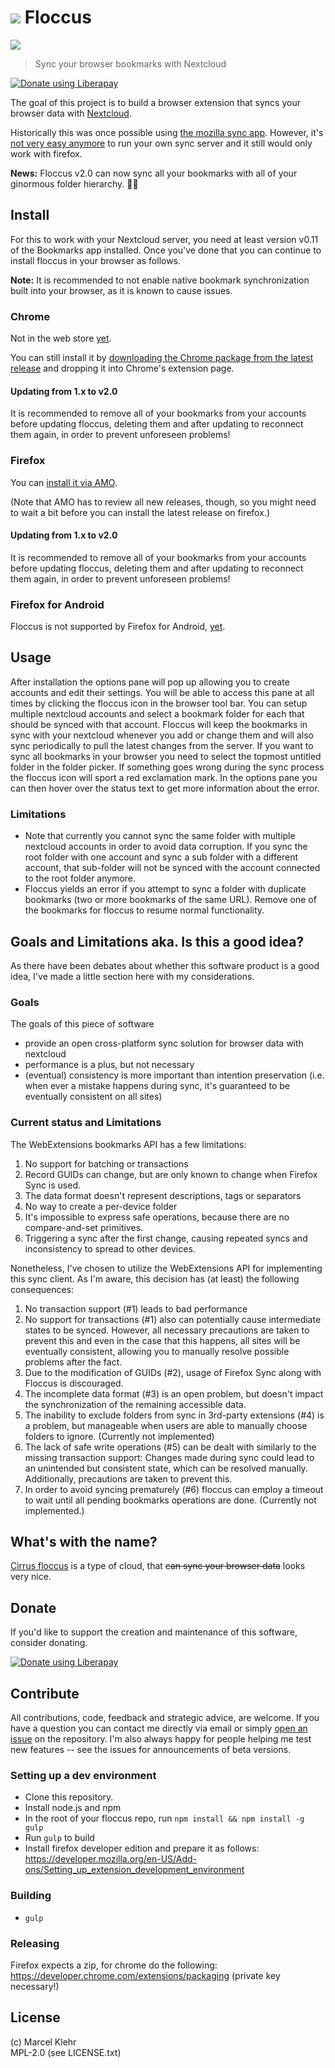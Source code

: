 # ![](https://raw.githubusercontent.com/marcelklehr/floccus/master/icons/logo.png) Floccus
![](https://raw.githubusercontent.com/marcelklehr/floccus/master/img/screen_firefox_options.png)

> Sync your browser bookmarks with Nextcloud

<a href="https://liberapay.com/marcelklehr/donate"><img alt="Donate using Liberapay" src="https://liberapay.com/assets/widgets/donate.svg"></a>

The goal of this project is to build a browser extension that syncs your browser data with [Nextcloud](http://nextcloud.com).

Historically this was once possible using [the mozilla sync app](https://github.com/owncloudarchive/mozilla_sync). However, it's [not very easy anymore](https://github.com/owncloudarchive/mozilla_sync/issues/33) to run your own sync server and it still would only work with firefox.

**News:** Floccus v2.0 can now sync all your bookmarks with all of your ginormous folder hierarchy. :weight_lifting_woman:

## Install
For this to work with your Nextcloud server, you need at least version v0.11 of the Bookmarks app installed. Once you've done that you can continue to install floccus in your browser as follows.

**Note:** It is recommended to not enable native bookmark synchronization built into your browser, as it is known to cause issues.

### Chrome
Not in the web store [yet](https://github.com/marcelklehr/floccus/issues/51).

You can still install it by [downloading the Chrome package from the latest release](https://github.com/marcelklehr/floccus/releases/) and dropping it into Chrome's extension page.


#### Updating from 1.x to v2.0
It is recommended to remove all of your bookmarks from your accounts before updating floccus, deleting them and after updating to reconnect them again, in order to prevent unforeseen problems!

### Firefox
You can [install it via AMO](https://addons.mozilla.org/en-US/firefox/addon/floccus/).

(Note that AMO has to review all new releases, though, so you might need to wait a bit before you can install the latest release on firefox.)

#### Updating from 1.x to v2.0
It is recommended to remove all of your bookmarks from your accounts before updating floccus, deleting them and after updating to reconnect them again, in order to prevent unforeseen problems!

### Firefox for Android
Floccus is not supported by Firefox for Android, [yet](https://developer.mozilla.org/en-US/Add-ons/WebExtensions/API/bookmarks#Browser_compatibility).


## Usage
After installation the options pane will pop up allowing you to create accounts and edit their settings. You will be able to access this pane at all times by clicking the floccus icon in the browser tool bar.
You can setup multiple nextcloud accounts and select a bookmark folder for each that should be synced with that account. Floccus will keep the bookmarks in sync with your nextcloud whenever you add or change them and will also sync periodically to pull the latest changes from the server.
If you want to sync all bookmarks in your browser you need to select the topmost untitled folder in the folder picker.
If something goes wrong during the sync process the floccus icon will sport a red exclamation mark. In the options pane you can then hover over the status text to get more information about the error.

### Limitations
 * Note that currently you cannot sync the same folder with multiple nextcloud accounts in order to avoid data corruption. If you sync the root folder with one account and sync a sub folder with a different account, that sub-folder will not be synced with the account connected to the root folder anymore.
 * Floccus yields an error if you attempt to sync a folder with duplicate bookmarks (two or more bookmarks of the same URL). Remove one of the bookmarks for floccus to resume normal functionality.

## Goals and Limitations aka. Is this a good idea?
As there have been debates about whether this software product is a good idea, I've made a little section here with my considerations.

### Goals
The goals of this piece of software

 * provide an open cross-platform sync solution for browser data with nextcloud
 * performance is a plus, but not necessary
 * (eventual) consistency is more important than intention preservation (i.e. when ever a mistake happens during sync, it's guaranteed to be eventually consistent on all sites)


### Current status and Limitations
The WebExtensions bookmarks API has a few limitations:

1. No support for batching or transactions
2. Record GUIDs can change, but are only known to change when Firefox Sync is used.
3. The data format doesn't represent descriptions, tags or separators
4. No way to create a per-device folder
5. It's impossible to express safe operations, because there are no compare-and-set primitives.
6. Triggering a sync after the first change, causing repeated syncs and inconsistency to spread to other devices.

Nonetheless, I've chosen to utilize the WebExtensions API for implementing this sync client. As I'm aware, this decision has (at least) the following consequences:
1. No transaction support (\#1) leads to bad performance
2. No support for transactions (\#1) also can potentially cause intermediate states to be synced. However, all necessary precautions are taken to prevent this and even in the case that this happens, all sites will be eventually consistent, allowing you to manually resolve possible problems after the fact.
3. Due to the modification of GUIDs (\#2), usage of Firefox Sync along with Floccus is discouraged.
4. The incomplete data format (\#3) is an open problem, but doesn't impact the synchronization of the remaining accessible data.
5. The inability to exclude folders from sync in 3rd-party extensions (\#4) is a problem, but manageable when users are able to manually choose folders to ignore. (Currently not implemented)
6. The lack of safe write operations (\#5) can be dealt with similarly to the missing transaction support: Changes made during sync could lead to an unintended but consistent state, which can be resolved manually. Additionally, precautions are taken to prevent this.
7. In order to avoid syncing prematurely (\#6) floccus can employ a timeout to wait until all pending bookmarks operations are done. (Currently not implemented.)

## What's with the name?
[Cirrus floccus](https://en.wikipedia.org/wiki/Cirrus_floccus) is a type of cloud, that <del>can sync your browser data</del> looks very nice.

## Donate
If you'd like to support the creation and maintenance of this software, consider donating.

<a href="https://liberapay.com/marcelklehr/donate"><img alt="Donate using Liberapay" src="https://liberapay.com/assets/widgets/donate.svg"></a>

## Contribute
All contributions, code, feedback and strategic advice, are welcome. If you have a question you can contact me directly via email or simply [open an issue](https://github.com/marcelklehr/floccus/issues/new) on the repository. I'm also always happy for people helping me test new features -- see the issues for announcements of beta versions.

### Setting up a dev environment
 * Clone this repository.
 * Install node.js and npm
 * In the root of your floccus repo, run `npm install && npm install -g gulp`
 * Run `gulp` to build
 * Install firefox developer edition and prepare it as follows: https://developer.mozilla.org/en-US/Add-ons/Setting_up_extension_development_environment

### Building
* `gulp`

### Releasing
Firefox expects a zip, for chrome do the following: https://developer.chrome.com/extensions/packaging (private key necessary!)

## License
(c) Marcel Klehr  
MPL-2.0 (see LICENSE.txt)
